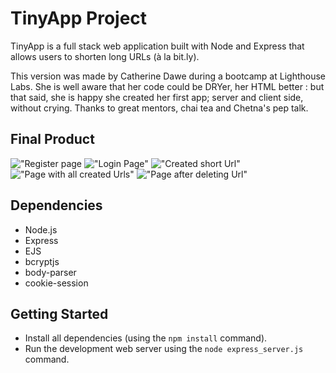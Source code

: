 # TinyApp Project

TinyApp is a full stack web application built with Node and Express that allows users to shorten long URLs (à la bit.ly).

This version was made by Catherine Dawe during a bootcamp at Lighthouse Labs. She is well aware that her code could be DRYer, her HTML better : but that said, she is happy she created her first app; server and client side, without crying. Thanks to great mentors, chai tea and Chetna's pep talk. 

## Final Product

!["Register page](https://github.com/dawecode/tinyapp/blob/master/docs/register.png)
!["Login Page"](https://github.com/dawecode/tinyapp/blob/master/docs/log-in.png)
!["Created short Url"](https://github.com/dawecode/tinyapp/blob/master/docs/created-tinyUrl.png.png)
!["Page with all created Urls"](https://github.com/dawecode/tinyapp/blob/master/docs/page-myUrls.png.png)
!["Page after deleting Url"](https://github.com/dawecode/tinyapp/blob/master/docs/deleted-url.png.png)

## Dependencies

- Node.js
- Express
- EJS
- bcryptjs
- body-parser
- cookie-session

## Getting Started

- Install all dependencies (using the `npm install` command).
- Run the development web server using the `node express_server.js` command.
